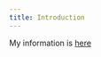 ```yaml
---
title: Introduction
---
```


My information is [here](https://khanhnd185.github.io/my-blog/2023/01/26/Resume.html)
